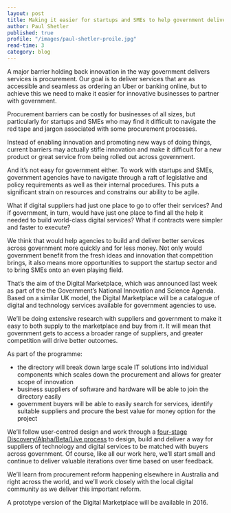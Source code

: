 ```yaml
---
layout: post
title: Making it easier for startups and SMEs to help government deliver digital services
author: Paul Shetler
published: true
profile: "/images/paul-shetler-proile.jpg"
read-time: 3
category: blog
---
```

A major barrier holding back innovation in the way government delivers services is procurement. Our goal is to deliver services that are as accessible and seamless as ordering an Uber or banking online, but to achieve this we need to make it easier for innovative businesses to partner with government.

Procurement barriers can be costly for businesses of all sizes, but particularly for startups and SMEs who may find it difficult to navigate the red tape and jargon associated with some procurement processes.

Instead of enabling innovation and promoting new ways of doing things, current barriers may actually stifle innovation and make it difficult for a new product or great service from being rolled out across government.

And it’s not easy for government either. To work with startups and SMEs, government agencies have to navigate through a raft of legislative and policy requirements as well as their internal procedures. This puts a significant strain on resources and constrains our ability to be agile.

What if digital suppliers had just one place to go to offer their services? And if government, in turn, would have just one place to find all the help it needed to build world-class digital services? What if contracts were simpler and faster to execute?

We think that would help agencies to build and deliver better services across government more quickly and for less money. Not only would government benefit from the fresh ideas and innovation that competition brings, it also means more opportunities to support the startup sector and to bring SMEs onto an even playing field.

That’s the aim of the Digital Marketplace, which was announced last week as part of the the Government’s National Innovation and Science Agenda. Based on a similar UK model, the Digital Marketplace will be a catalogue of digital and technology services available for government agencies to use.

We’ll be doing extensive research with suppliers and government to make it easy to both supply to the marketplace and buy from it. It will mean that government gets to access a broader range of suppliers, and greater competition will drive better outcomes.

As part of the programme:

* the directory will break down large scale IT solutions into individual components which scales down the procurement and allows for greater scope of innovation
* business suppliers of software and hardware will be able to join the directory easily
* government buyers will be able to easily search for services, identify suitable suppliers and procure the best value for money option for the project

We’ll follow user-centred design and work through a [four-stage Discovery/Alpha/Beta/Live process](/for-digital-service-teams/standard/service-design-and-delivery-process/) to design, build and deliver a way for suppliers of technology and digital services to be matched with buyers across government. Of course, like all our work here, we’ll start small and continue to deliver valuable iterations over time based on user feedback.

We’ll learn from procurement reform happening elsewhere in Australia and right across the world, and we’ll work closely with the local digital community as we deliver this important reform.

A prototype version of the Digital Marketplace will be available in 2016.
